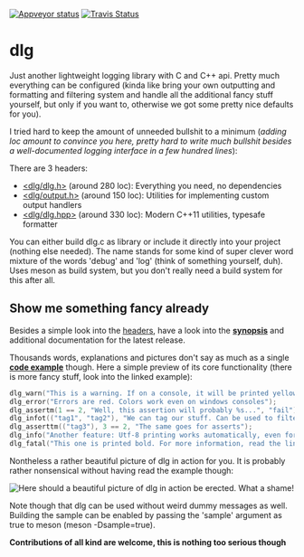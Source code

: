 [![Appveyor status](https://ci.appveyor.com/api/projects/status/an3isk91jx8vmwh6/branch/master?svg=true)](https://ci.appveyor.com/project/nyorain/dlg/branch/master)
[![Travis Status](https://travis-ci.org/nyorain/dlg.svg?branch=master)](https://travis-ci.org/nyorain/dlg)

dlg
===

Just another lightweight logging library with C and C++ api.
Pretty much everything can be configured (kinda like bring your own outputting
and formatting and filtering system and handle all the additional
fancy stuff yourself, but only if you want to, otherwise we got some
pretty nice defaults for you).

I tried hard to keep the amount of unneeded bullshit to a minimum (*adding loc
amount to convince you here, pretty hard to write much bullshit besides a
well-documented logging interface in a few hundred lines*):

There are 3 headers:

- [<dlg/dlg.h>](include/dlg/dlg.h) (around 280 loc): Everything you need, no dependencies
- [<dlg/output.h>](include/dlg/output.h) (around 150 loc): Utilities for implementing custom output handlers
- [<dlg/dlg.hpp>](include/dlg/dlg.hpp) (around 330 loc): Modern C++11 utilities, typesafe formatter

You can either build dlg.c as library or include it directly into your project
(nothing else needed).
The name stands for some kind of super clever word mixture of the words 'debug'
and 'log' (think of something yourself, duh). Uses meson as build system, but
you don't really need a build system for this after all.

## Show me something fancy already

Besides a simple look into the [headers](include/dlg), have a look into the
__[synopsis](docs/api.md)__ and additional documentation for the latest release.

Thousands words, explanations and pictures don't say as much as a single __[code example](docs/examples/example.cpp)__ though.
Here a simple preview of its core functionality (there is more fancy stuff, look into the linked example):

```c
dlg_warn("This is a warning. If on a console, it will be printed yellow");
dlg_error("Errors are red. Colors work even on windows consoles");
dlg_assertm(1 == 2, "Well, this assertion will probably %s...", "fail");
dlg_infot(("tag1", "tag2"), "We can tag our stuff. Can be used to filter/redirect messages");
dlg_asserttm(("tag3"), 3 == 2, "The same goes for asserts");
dlg_info("Another feature: Utf-8 printing works automatically, even for שׁǐŉďốẅś consoles");
dlg_fatal("This one is printed bold. For more information, read the linked example above already");
```

Nontheless a rather beautiful picture of dlg in action for you. It is probably rather nonsensical without
having read the example though:

![Here should a beautiful picture of dlg in action be erected. What a shame!](docs/examples/example.png)

Note though that dlg can be used without weird dummy messages as well.
Building the sample can be enabled by passing the 'sample' argument as true to meson (meson <build dir> -Dsample=true).

__Contributions of all kind are welcome, this is nothing too serious though__
